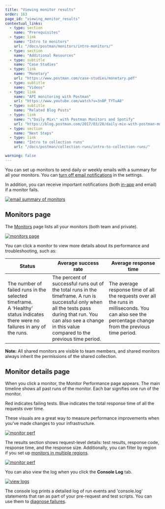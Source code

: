 ```yaml
---
title: "Viewing monitor results"
order: 163
page_id: "viewing_monitor_results"
contextual_links:
  - type: section
    name: "Prerequisites"
  - type: link
    name: "Intro to monitors"
    url: "/docs/postman/monitors/intro-monitors/"
  - type: section
    name: "Additional Resources"
  - type: subtitle
    name: "Case Studies"
  - type: link
    name: "Monetary"
    url: "https://www.postman.com/case-studies/monetary.pdf"
  - type: subtitle
    name: "Videos"
  - type: link
    name: "API monitoring with Postman"
    url: "https://www.youtube.com/watch?v=3nOP_TYTuA8"
  - type: subtitle
    name: "Related Blog Posts"
  - type: link
    name: "\"Daily Mix\" with Postman Monitors and Spotify"
    url: "https://blog.postman.com/2017/03/28/daily-mix-with-postman-monitors-and-spotify/"
  - type: section
    name: "Next Steps"
  - type: link
    name: "Intro to collection runs"
    url: "/docs/postman/collection-runs/intro-to-collection-runs/"

warning: false
---
```


You can set up monitors to send daily or weekly emails with a summary for all your monitors. You can [turn off email notifications](/docs/postman/monitors/setting-up-monitor/) in the settings.

In addition, you can receive important notifications (both [in-app](/docs/postman/notifications) and email) if a monitor fails.

[![email summary of monitors](https://assets.postman.com/postman-docs/monitoring-email-results1.png)](https://assets.postman.com/postman-docs/monitoring-email-results1.png)

## Monitors page

The [Monitors](https://monitor.getpostman.com/) page lists all your monitors (both team and private).

[![monitors page](https://assets.postman.com/postman-docs/WS-monitoring-results-page-1.png)](https://assets.postman.com/postman-docs/WS-monitoring-results-page-1.png)

You can click a monitor to view more details about its performance and troubleshooting, such as:

| **Status** | **Average success rate** | **Average response time** |
| -----------| -------------------------| --------------------------|
| The number of failed runs in the selected timeframe. A ‘Healthy’ status indicates there were no failures in any of the runs. | The percent of successful runs out of the total runs in the timeframe. A run is successful only when all the tests pass during that run. You can also see a change in this value compared to the previous time period. | The average response time of all the requests over all the runs in milliseconds. You can also see the percentage change from the previous time period. |

**Note:** All shared monitors are visible to team members, and shared monitors always inherit the permissions of the shared collection.

## Monitor details page

When you click a monitor, the Monitor Performance page appears. The main timeline shows all past runs of the monitor. Each bar signifies one run of the monitor.

Red indicates failing tests. Blue indicates the total response time of all the requests over time.

These visuals are a great way to measure performance improvements when you’ve made changes to your infrastructure.

[![monitor perf](https://assets.postman.com/postman-docs/WS-monitor-perf-page-1.png)](https://assets.postman.com/postman-docs/WS-monitor-perf-page-1.png)

The results section shows request-level details: test results, response code, response time, and the response size. Additionally, you can filter by region if you set up [monitors in multiple regions](/docs/postman/monitors/intro-monitors/#monitoring-resources-in-multiple-regions).

[![monitor perf](https://assets.postman.com/postman-docs/WS-monitor-results-1.png)](
https://assets.postman.com/postman-docs/WS-monitor-results-1.png)

You can also view the log when you click the **Console Log** tab.

[![view logs](https://assets.postman.com/postman-docs/59042622.png)](https://assets.postman.com/postman-docs/59042622.png)

The console log prints a detailed log of run events and 'console.log' statements that ran as part of your pre-request and test scripts. You can use them to [diagnose failures](/docs/postman/monitors/troubleshooting-monitors).
